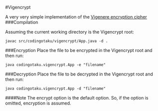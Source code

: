 #Vigencrypt

A very very simple implementation of the [ Vigenere encryption cipher ]( https://en.wikipedia.org/wiki/Vigen%C3%A8re_cipher
                )
###Compilation

Assuming the current working directory is the Vigencrypt root:

```
javac src/codingotaku/vigencrypt/App.java -d .
```

###Encryption
Place the file to be encrypted in the Vigencrypt root and then run:
```
java codingotaku.vigencrypt.App -e "filename"
```

###Decryption
Place the file to be decrypted in the Vigencrypt root and then run:
```
java codingotaku.vigencrypt.App -d "filename"
```

####Note
The encrypt option is the default option. So, if the option is omitted, encryption is assumed.



